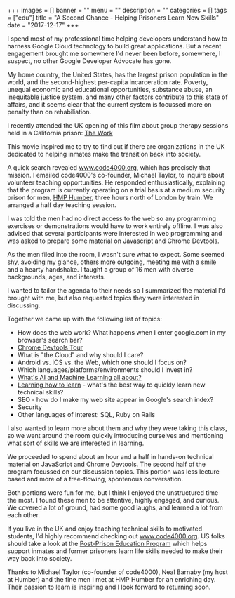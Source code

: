 +++
images = []
banner = ""
menu = ""
description = ""
categories = []
tags = ["edu"]
title = "A Second Chance - Helping Prisoners Learn New Skills"
date = "2017-12-17"
+++

I spend most of my professional time helping developers understand how to harness Google Cloud technology
to build great applications. But a recent engagement brought me somewhere I'd never been before, 
somewhere, I suspect, no other Google Developer Advocate has gone.
<!--more-->

My home country, the United States, has the largest prison population in the world, and the 
second-highest per-capita incarceration rate.
Poverty, unequal economic and educational opportunities, substance abuse, an inequitable justice system,
and many other factors contribute to this state of affairs, and it seems clear
that the current system is focussed more on penalty than on rehabiliation.

I recently attended the UK opening of this
film about group therapy sessions held in a California prison:
<a class="embedly-card" href="https://www.youtube.com/watch?v=h8OVXG2GhpQ">The Work</a>
<script async src="//cdn.embedly.com/widgets/platform.js" charset="UTF-8"></script>
This movie inspired me to try to find out if there are organizations in the UK
dedicated to helping inmates make the transition back into society.

A quick search revealed <a href="https://www.code4000.org" target="_blank">www.code4000.org</a>,
which has precisely that mission. I emailed code4000's co-founder, Michael Taylor, to inquire
about volunteer teaching opportunities. He responded enthusiastically, explaining that the
program is currently operating on a trial basis at a medium security prison
for men, <a href="http://www.justice.gov.uk/contacts/prison-finder/everthorpe" target="_blank">HMP Humber</a>, three hours north of London by train. We arranged a half day teaching session. 

I was told the men had no direct access to the web so any programming exercises
or demonstrations would have to work entirely offline.
I was also advised that several participants were interested in web
programming and was asked to prepare some material on Javascript and Chrome Devtools.

As the men filed into the room, I wasn't sure what to expect. Some seemed shy, avoiding my glance,
others more outgoing, meeting me with a smile and a hearty handshake.
I taught a group of 16 men with diverse backgrounds, ages, and interests.

I wanted to tailor the agenda to
their needs so I summarized the material I'd brought with me, but also requested
topics they were interested in discussing.

Together we came up with the following list of topics:

- How does the web work? What happens when I enter google.com in my browser's search bar?
- <a href="https://docs.google.com/presentation/d/1QyXx_H5q_CrJLz1h9odPB83n4lYwrdrlRTLRgA3UwE4/edit" target="_blank">Chrome Devtools Tour</a>
- What is "the Cloud" and why should I care?
- Android vs. iOS vs. the Web, which one should I focus on?
- Which languages/platforms/environments should I invest in?
- <a href="https://docs.google.com/presentation/d/1TU01dp6OfEU1gUg7N42nEWDV_axK0eK74Qiatbx3y5M/edit" target="_blank">What's AI and Machine Learning all about?</a>
- <a href="https://docs.google.com/presentation/d/1b3I4JFK0VgnQ50CJtBsWJB7xW9znncjRxxB1k84yVhA/edit" target="_blank">Learning how to learn</a> - what's the best way to quickly learn new technical skills?
- SEO - how do I make my web site appear in Google's search index?
- Security
- Other languages of interest: SQL, Ruby on Rails

I also wanted to learn more about them and why they were taking this class,
so we went around the room quickly
introducing ourselves and mentioning
what sort of skills we are interested in learning.

We proceeded to spend about an hour and
a half in hands-on technical material
on JavaScript and Chrome Devtools.
The second half of the program focussed on
our discussion topics.
This portion was less lecture based and more of a free-flowing, spontenous conversation. 

Both portions were fun for me, but I think I
enjoyed the unstructured time the most. 
I found these men to be attentive, highly 
engaged, and curious.
We covered a lot of ground, had some good laughs,
and learned a lot from each other.

If you live in the UK and enjoy teaching technical skills to motivated students,
I'd highly recommend checking out <a href="https://www.code4000.org" target="_blank">www.code4000.org</a>.
US folks should take a look at the
<a href="http://postprisonedu.org/" target="_blank">Post-Prison Education Program</a>
which helps support inmates and former prisoners learn life skills needed to
make their way back into society.

Thanks to Michael Taylor (co-founder of code4000),
Neal Barnaby (my host at Humber) and the fine men I met at
HMP Humber for an enriching day.
Their passion to learn is inspiring and
I look forward to returning soon.
